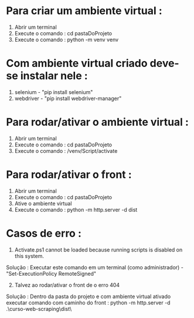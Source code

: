 # Para criar um ambiente virtual :
1. Abrir um terminal
2. Execute o comando : cd pastaDoProjeto
3. Execute o comando : python -m venv venv
   
# Com ambiente virtual criado deve-se instalar nele :

1. selenium - "pip install selenium"
2. webdriver - "pip install webdriver-manager"

# Para rodar/ativar o ambiente virtual : 
1. Abrir um terminal
2. Execute o comando : cd pastaDoProjeto
3. Execute o comando : /venv/Script/activate

# Para rodar/ativar o front :
1. Abrir um terminal
2. Execute o comando : cd pastaDoProjeto
3. Ative o ambiente virtual
4. Execute o comando : python -m http.server -d dist

# Casos de erro :

1. Activate.ps1 cannot be loaded because running scripts is disabled on this system.

Solução : Executar este comando em um terminal (como administrador) -  "Set-ExecutionPolicy RemoteSigned"

2. Talvez ao rodar/ativar o front de o erro 404

Solução : Dentro da pasta do projeto e com ambiente virtual ativado executar comando com caminho do front : python -m http.server -d .\curso-web-scraping\dist\
